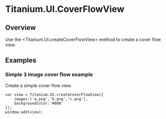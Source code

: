 # Titanium.UI.CoverFlowView

<ProxySummary/>

## Overview

Use the <Titanium.UI.createCoverFlowView> method to create a cover flow view.

## Examples

### Simple 3 image cover flow example

Create a simple cover flow view.

    var view = Titanium.UI.createCoverFlowView({
    	images:['a.png','b.png','c.png'],
    	backgroundColor:'#000'
    });
    window.add(view);

<ApiDocs/>
